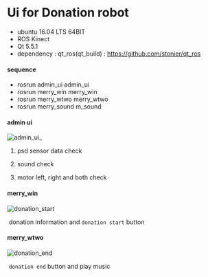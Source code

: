 # Ui for Donation robot

* ubuntu 16.04 LTS 64BIT
* ROS Kinect
* Qt 5.5.1
* dependency : qt_ros(qt_build) : https://github.com/stonier/qt_ros

#### sequence

- rosrun admin_ui admin_ui
- rosrun merry_win merry_win
- rosrun merry_wtwo merry_wtwo
- rosrun merry_sound m_sound

#### admin ui 
![admin_ui_](https://user-images.githubusercontent.com/34788458/72436295-72b83480-37e3-11ea-9709-b4ad2c1731ac.png)

1. psd sensor data check

2. sound check
3. motor left, right and both check

#### merry_win
![donation_start](https://user-images.githubusercontent.com/34788458/72436297-72b83480-37e3-11ea-8784-cc141745ba1f.png)


​	donation information and ```donation start``` button 

#### merry_wtwo
![donation_end](https://user-images.githubusercontent.com/34788458/72436296-72b83480-37e3-11ea-8dac-a930ef285e17.png)

​	```donation end``` button and play music 



